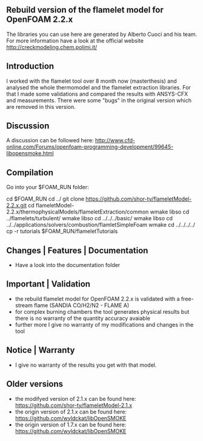 ##  Rebuild version of the flamelet model for OpenFOAM 2.2.x

The libraries you can use here are generated by Alberto Cuoci and his team. For more information have a look at the official website http://creckmodeling.chem.polimi.it/

## Introduction

I worked with the flamelet tool over 8 month now (masterthesis) and analysed the whole thermomodel and the flamelet extraction libraries. For that I made some validations and compared the results with ANSYS-CFX and measurements. There were some "bugs" in the original version which are removed in this version.

## Discussion
A discussion can be followed here: http://www.cfd-online.com/Forums/openfoam-programming-development/99645-libopensmoke.html

## Compilation

Go into your $FOAM_RUN folder:

cd $FOAM_RUN
cd ../
git clone https://github.com/shor-ty/flameletModel-2.2.x.git
cd flameletModel-2.2.x/thermophysicalModels/flameletExtraction/common
wmake libso
cd ../flamelets/turbulent/
wmake libso
cd ../../../basic/
wmake libso
cd ../../applications/solvers/combustion/flamletSimpleFoam
wmake
cd ../../../../
cp -r tutorials $FOAM_RUN/flameletTutorials


## Changes | Features | Documentation
+ Have a look into the documentation folder

## Important | Validation

+ the rebuild flamelet model for OpenFOAM 2.2.x is validated with a free-stream flame (SANDIA CO/H2/N2 - FLAME A) 
+ for complex burning chambers the tool generates physical results but there is no warranty of the quantity accuracy avaiable
+ further more I give no warranty of my modifications and changes in the tool

## Notice | Warranty
+ I give no warranty of the results you get with that model.

## Older versions
+ the modifyed version of 2.1.x can be found here: https://github.com/shor-ty/flameletModel-2.1.x
+ the origin version of 2.1.x can be found here: https://github.com/wyldckat/libOpenSMOKE
+ the origin version of 1.7.x can be found here: https://github.com/wyldckat/libOpenSMOKE


